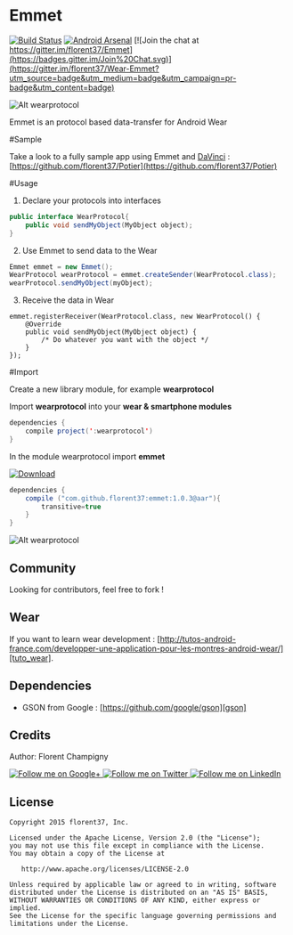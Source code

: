 Emmet
=======

[![Build Status](https://travis-ci.org/florent37/Wear-Emmet.svg)](https://travis-ci.org/florent37/Wear-Emmet)
[![Android Arsenal](https://img.shields.io/badge/Android%20Arsenal-Emmet-brightgreen.svg?style=flat)](http://android-arsenal.com/details/1/1741)
[![Join the chat at https://gitter.im/florent37/Emmet](https://badges.gitter.im/Join%20Chat.svg)](https://gitter.im/florent37/Wear-Emmet?utm_source=badge&utm_medium=badge&utm_campaign=pr-badge&utm_content=badge)


![Alt wearprotocol](https://raw.githubusercontent.com/florent37/Emmet/master/mobile/src/main/res/drawable/emmet_small.png)

Emmet is an protocol based data-transfer for Android Wear

#Sample

Take a look to a fully sample app using Emmet and [DaVinci](https://github.com/florent37/DaVinci) : [https://github.com/florent37/Potier](https://github.com/florent37/Potier)

#Usage

1. Declare your protocols into interfaces
```java
public interface WearProtocol{
    public void sendMyObject(MyObject object);
}
```

2. Use Emmet to send data to the Wear
```java
Emmet emmet = new Emmet();
WearProtocol wearProtocol = emmet.createSender(WearProtocol.class);
wearProtocol.sendMyObject(myObject);
```

3. Receive the data in Wear
```
emmet.registerReceiver(WearProtocol.class, new WearProtocol() {
    @Override
    public void sendMyObject(MyObject object) {
        /* Do whatever you want with the object */
    }
});
```

#Import

Create a new library module, for example **wearprotocol**

Import **wearprotocol** into your **wear & smartphone modules**

```java
dependencies {
    compile project(':wearprotocol')
}
```

In the module wearprotocol import **emmet**

[![Download](https://api.bintray.com/packages/florent37/maven/Emmet/images/download.svg)](https://bintray.com/florent37/maven/Emmet/_latestVersion)
```java
dependencies {
    compile ("com.github.florent37:emmet:1.0.3@aar"){
        transitive=true
    }
}
```

![Alt wearprotocol](https://raw.githubusercontent.com/florent37/Emmet/master/mobile/src/main/res/drawable/module_protocol_small.png)


Community
--------

Looking for contributors, feel free to fork !

Wear
--------

If you want to learn wear development : [http://tutos-android-france.com/developper-une-application-pour-les-montres-android-wear/][tuto_wear].

Dependencies
--------

- GSON from Google : [https://github.com/google/gson][gson]

Credits
-------

Author: Florent Champigny

<a href="https://plus.google.com/+florentchampigny">
  <img alt="Follow me on Google+"
       src="https://raw.githubusercontent.com/florent37/DaVinci/master/mobile/src/main/res/drawable-hdpi/gplus.png" />
</a>
<a href="https://twitter.com/florent_champ">
  <img alt="Follow me on Twitter"
       src="https://raw.githubusercontent.com/florent37/DaVinci/master/mobile/src/main/res/drawable-hdpi/twitter.png" />
</a>
<a href="https://www.linkedin.com/profile/view?id=297860624">
  <img alt="Follow me on LinkedIn"
       src="https://raw.githubusercontent.com/florent37/DaVinci/master/mobile/src/main/res/drawable-hdpi/linkedin.png" />
</a>

License
--------

    Copyright 2015 florent37, Inc.

    Licensed under the Apache License, Version 2.0 (the "License");
    you may not use this file except in compliance with the License.
    You may obtain a copy of the License at

       http://www.apache.org/licenses/LICENSE-2.0

    Unless required by applicable law or agreed to in writing, software
    distributed under the License is distributed on an "AS IS" BASIS,
    WITHOUT WARRANTIES OR CONDITIONS OF ANY KIND, either express or implied.
    See the License for the specific language governing permissions and
    limitations under the License.


[snap]: https://oss.sonatype.org/content/repositories/snapshots/
[tuto_wear]: http://tutos-android-france.com/developper-une-application-pour-les-montres-android-wear/
[gson]: https://github.com/google/gson
